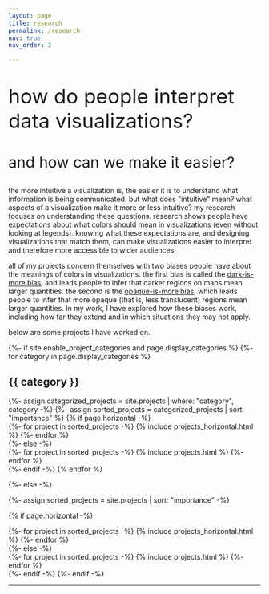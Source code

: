 ```yaml
---
layout: page
title: research
permalink: /research
nav: true
nav_order: 2

---
```

<p style="font-size:40px;"> how do people interpret data visualizations? </p>
<p style="font-size:30px;"> and how can we make it easier? </p>

the more intuitive a visualization is, the easier it is to understand what information is being communicated. but what does "intuitive" mean? what aspects of a visualization make it more or less intuitive? my research focuses on understanding these questions. research shows people have expectations about what colors should mean in visualizations (even without looking at legends). knowing what these expectations are, and designing visualizations that match them, can make visualizations easier to interpret and therefore more accessible to wider audiences.

all of my projects concern themselves with two biases people have about the meanings of colors in visualizations. the first bias is called the <a href="https://www.tandfonline.com/doi/abs/10.1559/152304089783813918">dark-is-more bias</a>, and leads people to infer that darker regions on maps mean larger quantities. the second is the <a href="https://schlosslab.discovery.wisc.edu/wp-content/uploads/2018/09/SchlossGramazioSilvermanParkerWanginPress.pdf">opaque-is-more bias</a>, which leads people to infer that more opaque (that is, less translucent) regions mean larger quantities. In my work, I have explored how these biases work, including how far they extend and in which situations they may not apply.

below are some projects I have worked on.

<!-- pages/projects.md -->
<div class="projects">
{%- if site.enable_project_categories and page.display_categories %}
  <!-- Display categorized projects -->
  {%- for category in page.display_categories %}
  <h2 class="category">{{ category }}</h2>
  {%- assign categorized_projects = site.projects | where: "category", category -%}
  {%- assign sorted_projects = categorized_projects | sort: "importance" %}
  <!-- Generate cards for each project -->
  {% if page.horizontal -%}
  <div class="container">
    <div class="row row-cols-2">
    {%- for project in sorted_projects -%}
      {% include projects_horizontal.html %}
    {%- endfor %}
    </div>
  </div>
  {%- else -%}
  <div class="grid">
    {%- for project in sorted_projects -%}
      {% include projects.html %}
    {%- endfor %}
  </div>
  {%- endif -%}
  {% endfor %}

{%- else -%}
<!-- Display projects without categories -->
  {%- assign sorted_projects = site.projects | sort: "importance" -%}
  <!-- Generate cards for each project -->
  {% if page.horizontal -%}
  <div class="container">
    <div class="row row-cols-2">
    {%- for project in sorted_projects -%}
      {% include projects_horizontal.html %}
    {%- endfor %}
    </div>
  </div>
  {%- else -%}
  <div class="grid">
    {%- for project in sorted_projects -%}
      {% include projects.html %}
    {%- endfor %}
  </div>
  {%- endif -%}
{%- endif -%}
</div>

---
